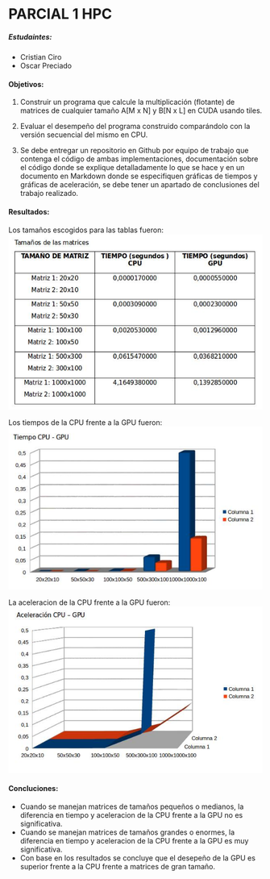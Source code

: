 # PARCIAL 1 HPC

##### Estudaintes:
- Cristian Ciro
- Oscar Preciado

#### Objetivos:
1) Construir un programa que calcule la multiplicación (flotante) de matrices de cualquier tamaño A[M x N] y B[N x L] en CUDA usando tiles.

2) Evaluar el desempeño del programa construido comparándolo con la versión secuencial del mismo en CPU.

3) Se debe entregar un repositorio en Github por equipo de trabajo que contenga el código de ambas implementaciones, documentación sobre el código donde se explique detalladamente lo que se hace y en un documento en Markdown donde se especifiquen gráficas de tiempos y gráficas de aceleración, se debe tener un apartado de conclusiones del trabajo realizado.

#### Resultados:

Los tamaños escogidos para las tablas fueron:
![alt text](https://github.com/OscarPreciado/HPC/blob/master/Parcial1/promedio.png)

Los tiempos de la CPU frente a la GPU fueron:
![alt text](https://github.com/OscarPreciado/HPC/blob/master/Parcial1/tiempo.png)

La aceleracion de la CPU frente a la GPU fueron:
![alt text](https://github.com/OscarPreciado/HPC/blob/master/Parcial1/aceleracion.png)

#### Concluciones:
- Cuando se manejan matrices de tamaños pequeños o medianos, la diferencia en tiempo y aceleracion de la CPU frente a la GPU no es significativa.
- Cuando se manejan matrices de tamaños grandes o enormes, la diferencia en tiempo y aceleracion de la CPU frente a la GPU es muy significativa.
- Con base en los resultados se concluye que el desepeño de la GPU es superior frente a la CPU frente a matrices de gran tamaño.
